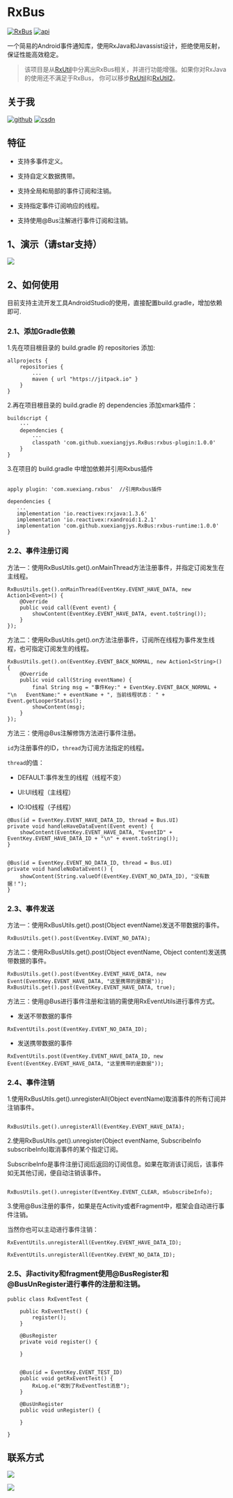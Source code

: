 # RxBus

[![RxBus][rxSvg]][rx]  [![api][apiSvg]][api]

一个简易的Android事件通知库，使用RxJava和Javassist设计，拒绝使用反射，保证性能高效稳定。

> 该项目是从[RxUtil](https://github.com/xuexiangjys/RxUtil)中分离出RxBus相关，并进行功能增强。如果你对RxJava的使用还不满足于RxBus， 你可以移步[RxUtil](https://github.com/xuexiangjys/RxUtil)和[RxUtil2](https://github.com/xuexiangjys/RxUtil2)。

## 关于我

[![github](https://img.shields.io/badge/GitHub-xuexiangjys-blue.svg)](https://github.com/xuexiangjys)   [![csdn](https://img.shields.io/badge/CSDN-xuexiangjys-green.svg)](http://blog.csdn.net/xuexiangjys)

## 特征

* 支持多事件定义。

* 支持自定义数据携带。

* 支持全局和局部的事件订阅和注销。

* 支持指定事件订阅响应的线程。

* 支持使用@Bus注解进行事件订阅和注销。

## 1、演示（请star支持）

![](https://github.com/xuexiangjys/RxUtil/blob/master/img/rxbus.gif)

## 2、如何使用
目前支持主流开发工具AndroidStudio的使用，直接配置build.gradle，增加依赖即可.

### 2.1、添加Gradle依赖

1.先在项目根目录的 build.gradle 的 repositories 添加:
```
allprojects {
    repositories {
        ...
        maven { url "https://jitpack.io" }
    }
}
```

2.再在项目根目录的 build.gradle 的 dependencies 添加xmark插件：

```
buildscript {
    ···
    dependencies {
        ···
        classpath 'com.github.xuexiangjys.RxBus:rxbus-plugin:1.0.0'
    }
}
```

3.在项目的 build.gradle 中增加依赖并引用Rxbus插件

```

apply plugin: 'com.xuexiang.rxbus'  //引用Rxbus插件

dependencies {
   ...
   implementation 'io.reactivex:rxjava:1.3.6'
   implementation 'io.reactivex:rxandroid:1.2.1'
   implementation 'com.github.xuexiangjys.RxBus:rxbus-runtime:1.0.0'
}
```

### 2.2、事件注册订阅

方法一：使用RxBusUtils.get().onMainThread方法注册事件，并指定订阅发生在主线程。

```
RxBusUtils.get().onMainThread(EventKey.EVENT_HAVE_DATA, new Action1<Event>() {
    @Override
    public void call(Event event) {
        showContent(EventKey.EVENT_HAVE_DATA, event.toString());
    }
});
```

方法二：使用RxBusUtils.get().on方法注册事件，订阅所在线程为事件发生线程，也可指定订阅发生的线程。

```
RxBusUtils.get().on(EventKey.EVENT_BACK_NORMAL, new Action1<String>() {
    @Override
    public void call(String eventName) {
        final String msg = "事件Key:" + EventKey.EVENT_BACK_NORMAL + "\n   EventName:" + eventName + ", 当前线程状态： " + Event.getLooperStatus();
        showContent(msg);
    }
});
```

方法三：使用@Bus注解修饰方法进行事件注册。

`id`为注册事件的ID，`thread`为订阅方法指定的线程。

`thread`的值：

* DEFAULT:事件发生的线程（线程不变）

* UI:UI线程（主线程）

* IO:IO线程（子线程）

```
@Bus(id = EventKey.EVENT_HAVE_DATA_ID, thread = Bus.UI)
private void handleHaveDataEvent(Event event) {
    showContent(EventKey.EVENT_HAVE_DATA, "EventID" + EventKey.EVENT_HAVE_DATA_ID + "\n" + event.toString());
}


@Bus(id = EventKey.EVENT_NO_DATA_ID, thread = Bus.UI)
private void handleNoDataEvent() {
    showContent(String.valueOf(EventKey.EVENT_NO_DATA_ID), "没有数据！");
}

```

### 2.3、事件发送

方法一：使用RxBusUtils.get().post(Object eventName)发送不带数据的事件。

```
RxBusUtils.get().post(EventKey.EVENT_NO_DATA);
```

方法二：使用RxBusUtils.get().post(Object eventName, Object content)发送携带数据的事件。

```
RxBusUtils.get().post(EventKey.EVENT_HAVE_DATA, new Event(EventKey.EVENT_HAVE_DATA, "这里携带的是数据"));
RxBusUtils.get().post(EventKey.EVENT_HAVE_DATA, true);
```

方法三：使用@Bus进行事件注册和注销的需使用RxEventUtils进行事件方式。

* 发送不带数据的事件

```
RxEventUtils.post(EventKey.EVENT_NO_DATA_ID);

```

* 发送携带数据的事件

```
RxEventUtils.post(EventKey.EVENT_HAVE_DATA_ID, new Event(EventKey.EVENT_HAVE_DATA, "这里携带的是数据"));

```

### 2.4、事件注销

1.使用RxBusUtils.get().unregisterAll(Object eventName)取消事件的所有订阅并注销事件。

```

RxBusUtils.get().unregisterAll(EventKey.EVENT_HAVE_DATA);

```

2.使用RxBusUtils.get().unregister(Object eventName, SubscribeInfo subscribeInfo)取消事件的某个指定订阅。

SubscribeInfo是事件注册订阅后返回的订阅信息。如果在取消该订阅后，该事件如无其他订阅，便自动注销该事件。

```

RxBusUtils.get().unregister(EventKey.EVENT_CLEAR, mSubscribeInfo);

```

3.使用@Bus注册的事件，如果是在Activity或者Fragment中，框架会自动进行事件注销。

当然你也可以主动进行事件注销：

```
RxEventUtils.unregisterAll(EventKey.EVENT_HAVE_DATA_ID);

RxEventUtils.unregisterAll(EventKey.EVENT_NO_DATA_ID);

```

### 2.5、非activity和fragment使用@BusRegister和@BusUnRegister进行事件的注册和注销。

```
public class RxEventTest {

    public RxEventTest() {
        register();
    }

    @BusRegister
    private void register() {

    }


    @Bus(id = EventKey.EVENT_TEST_ID)
    public void getRxEventTest() {
        RxLog.e("收到了RxEventTest消息");
    }

    @BusUnRegister
    public void unRegister() {

    }

}
```


## 联系方式

[![](https://img.shields.io/badge/%E7%82%B9%E6%88%91%E4%B8%80%E9%94%AE%E5%8A%A0%E5%85%A5QQ%E7%BE%A4-602082750-blue.svg)](http://shang.qq.com/wpa/qunwpa?idkey=1e1f4bcfd8775a55e6cf6411f6ff0e7058ff469ef87c4d1e67890c27f0c5a390)

![](https://github.com/xuexiangjys/XPage/blob/master/img/qq_group.jpg)

[rxSvg]: https://img.shields.io/badge/RxBus-v1.0.0-brightgreen.svg
[rx]: https://github.com/xuexiangjys/RxBus
[apiSvg]: https://img.shields.io/badge/API-14+-brightgreen.svg
[api]: https://android-arsenal.com/api?level=14